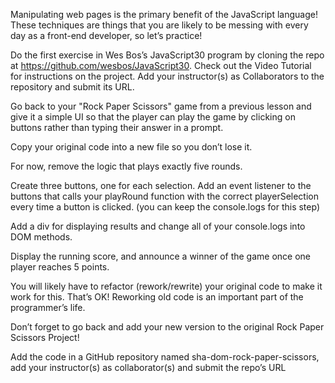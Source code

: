 Manipulating web pages is the primary benefit of the JavaScript language! These techniques are things that you are likely to be messing with every day as a front-end developer, so let’s practice!

Do the first exercise in Wes Bos’s JavaScript30 program by cloning the repo at https://github.com/wesbos/JavaScript30. Check out the Video Tutorial for instructions on the project.
Add your instructor(s) as Collaborators to the repository and submit its URL.

Go back to your "Rock Paper Scissors" game from a previous lesson and give it a simple UI so that the player can play the game by clicking on buttons rather than typing their answer in a prompt.

Copy your original code into a new file so you don’t lose it.

For now, remove the logic that plays exactly five rounds.

Create three buttons, one for each selection. Add an event listener to the buttons that calls your playRound function with the correct playerSelection every time a button is clicked. (you can keep the console.logs for this step)

Add a div for displaying results and change all of your console.logs into DOM methods.

Display the running score, and announce a winner of the game once one player reaches 5 points.

You will likely have to refactor (rework/rewrite) your original code to make it work for this. That’s OK! Reworking old code is an important part of the programmer’s life.

Don’t forget to go back and add your new version to the original Rock Paper Scissors Project!

Add the code in a GitHub repository named sha-dom-rock-paper-scissors, add your instructor(s) as collaborator(s) and submit the repo’s URL